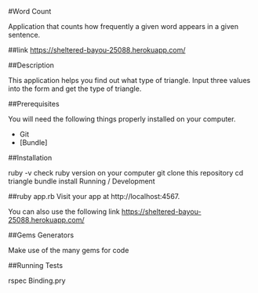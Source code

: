 #Word Count

Application that counts how frequently a given word appears in a given sentence.

##link
https://sheltered-bayou-25088.herokuapp.com/

##Description

This application helps you find out what type of triangle. Input three values into the form and get the type of triangle.

##Prerequisites

You will need the following things properly installed on your computer.

* Git
* [Bundle]

##Installation

ruby -v check ruby version on your computer
git clone <repository-url> this repository
cd triangle
bundle install
Running / Development

##ruby app.rb
Visit your app at http://localhost:4567.

You can also use the following link https://sheltered-bayou-25088.herokuapp.com/

##Gems Generators

Make use of the many gems for code

##Running Tests

rspec
Binding.pry
